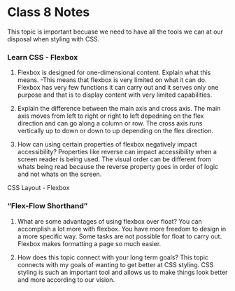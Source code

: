 # Class 8 Notes

This topic is important becuase we need to have all the tools we can at our disposal when styling with CSS.

### Learn CSS - Flexbox

1. Flexbox is designed for one-dimensional content. Explain what this means.
-This means that flexbox is very limited on what it can do. Flexbox has very few functions it can carry out and it serves only one purpose and that is to display content with very limited capabilities.

2. Explain the difference between the main axis and cross axis.
The main axis moves from left to right or right to left depedning on the flex direction and can go along a column or row.
The cross axis runs vertically up to down or down to up depending on the flex direction. 

3. How can using certain properties of flexbox negatively impact accessibility?
Properties like reverse can impact accessibility when a screen reader is being used. The visual order can be different from whats being read because the reverse property goes in order of logic and not whats on the screen.

CSS Layout - Flexbox

### “Flex-Flow Shorthand”

1. What are some advantages of using flexbox over float?
You can accomplish a lot more with flexbox. You have more freedom to design in a more specific way. Some tasks are not possible for float to carry out. Flexbox makes formatting a page so much easier.

2. How does this topic connect with your long term goals?
This topic connects with my goals of wanting to get better at CSS styling. CSS styling is such an important tool and allows us to make things look better and more according to our vision.